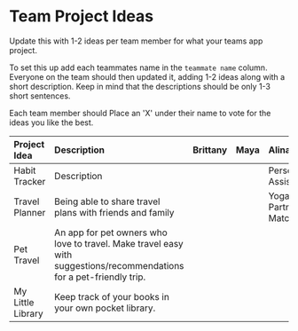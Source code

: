 # Team Project Ideas

Update this with 1-2 ideas per team member for what your teams app project.

To set this up add each teammates name in the `teammate name` column. Everyone
on the team should then updated it, adding 1-2 ideas along with a short 
description. Keep in mind that the descriptions should be only 1-3 short
sentences. 

Each team member should Place an 'X' under their name to vote for the ideas 
you like the best.

| Project Idea | Description | Brittany | Maya | Alina | Lindsay | Rebecca | teammate name |
| :--- | :--- | :--- | :--- | :--- | :--- | :--- | :--- |
| Habit Tracker | Description | | | Personal Assistant |   | | |
| Travel Planner | Being able to share travel plans with friends and family | | | Yoga Partner Matcher | Little Library Finder | | |
| Pet Travel | An app for pet owners who love to travel. Make travel easy with suggestions/recommendations for a pet-friendly trip.| | | | |x| |
| My Little Library | Keep track of your books in your own pocket library. | | | | |x| |

